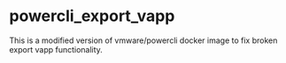 # powercli_export_vapp
This is a modified version of vmware/powercli docker image to fix broken export vapp functionality.
